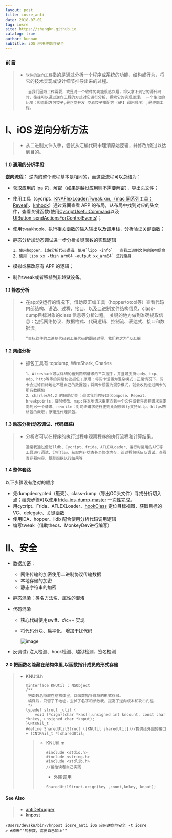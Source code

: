 ```yaml
---
layout: post
title: iosre_anti
date: 2018-07-01
tag: iosre
site: https://zhangkn.github.io
catalog: true
author: kunnan
subtitle: iOS 应用逆向与安全
---
```




### 前言

 

> * `软件的逆向工程`指的是通过分析一个程序或系统的功能、结构或行为，将它的技术实现或设计细节推导出来的过程。
>
>   ```
>    当我们因为工作需要，或是对一个软件的功能很感兴趣，却又拿不到它的源代码时，往往可以通过逆向工程的方式对它进行分析，探索它的实现原理。 一个生动的比喻：照着配方包饺子,是正向开发 吃着饺子推配方（API 调用顺序）,是逆向工程。
>   ```
>
>   

# I、iOS 逆向分析方法

> * 从二进制文件入手，尝试从汇编代码中理清原始逻辑，并修改/绕过以达到目的。

>  

#### 1.0 通用的分析手段

**逆向流程：** 逆向的整个流程基本是相同的，而这些流程可以总结为：

- 获取应用的 ipa 包，解密（如果是越狱应用则不需要解密），导出头文件；

- 使用工具（cycript、[KNAFlexLoader:Tweak.xm,（mac 同系列工具： Reveal)](https://github.com/zhangkn/KNAFlexLoader/blob/master/Tweak.xm)、[knhook](https://github.com/zhangkn/hookClass/blob/master/hookClass/KNHookClass/KNHook.h)）通过界面查看 APP 的布局，从布局中找到对应的头文件，查看关键函数(使用[CycriptUsefulCommand](http://127.0.0.1:4000/2018/06/23/CycriptUsefulCommand/)以及[UIButton_sendActionsForControlEvents](https://kunnan.github.io/2018/06/08/UIButton_sendActionsForControlEvents/))；

- 使用`tweak`[hook](http://127.0.0.1:4000/2018/06/06/hookClass_knhook_hookClassLog/)、执行相关函数的输入输出以及调用栈，分析验证关键函数；

- 静态分析加动态调试进一步分析关键函数的实现逻辑

  ```
  1、使用hopper、ide分析代码逻辑，使用`lipo -info`   查看二进制文件的架构信息
  2、使用`lipo xx -thin arm64 -output xx_arm64` 进行瘦身
  ```

  

- 模拟或篡改原有 APP 的逻辑；

- 制作tweak或者移植到非越狱设备。

#### 1.1 静态分析

> * 在app没运行的情况下，借助反汇编工具（hopper\otool等）查看代码内部结构、语法、过程、接口，以及二进制文件结构信息、class-dump目标对象的class 信息等分析过程。 关键的地方做到准确提取信息：包括网络协议、数据格式、代码逻辑、控制流、表达式、接口和数据流。 
>
>   ```
>   “目标软件的二进制代码到汇编代码的翻译过程，我们称之为“反汇编
>   ```
>
>   

#### 1.2 网络分析

> * 抓包工具有 tcpdump, WireShark, Charles
>
>   ```
>   1、Wireshark可以详细的看到网络请求的三次握手，并且可支持spdy、tcp、udp、http等等的网络协议抓包；原理：将网卡设置为混杂模式；正常情况下，网卡会过滤目标地址不是自己的数据包；将网卡设置为混杂模式，就会收到经过网卡的所有数据包
>   2、charlesV4.2 的辅助功能：调试我们的接口(Compose、Repeat、breakpoints：临时修改、map:将本地请求重定向到一个文件或者将远程请求重定向到另一个请求、rewrite：对网络请求进行正则比配修改);支持http、https网络包的截取；原理是代理抓包。
>   ```
>
>   

#### 1.3  动态分析(动态调试、代码跟踪)

> * 分析者可以在程序的执行过程中观察程序的执行流程和计算结果。
>
>   ```
>   通常我通过借助lldb、Cycript、frida、AFLEXLoader、运行时常用的API等工具进行调试、分析代码，获取内存状态甚至修改内存，该过程包括反反调试、查看寄存器内容、跟踪函数执行结果等
>   ```
>
>   

#### 1.4 整体套路

 

以下步骤没有绝对的顺序

 

- 先dumpdecrypted（砸壳）、class-dump（导出OC头文件）寻找分析切入点；砸壳步骤可以使用[frida-ios-dump-master](https://zhangkn.github.io/2017/12/dumpdecrypted/#gsc.tab=0) 一次性完成。
- 用cycript、Frida、AFLEXLoader、[hookClass](https://github.com/zhangkn/hookClass/tree/master/hookClass/KNHookClass) 定位目标视图，获取目标的VC、delegate、关键函数
- 使用IDA、hopper、lldb 配合使用分析代码调用逻辑
- 编写tweak（借助theos、MonkeyDev进行编写）



# II、安全

- 数据加密：

  * 网络传输的加密使用二进制协议传输数据
  * 本地存储的加密
  * 静态字符串的加密

- 静态混淆：类名方法名、属性的混淆

- 代码混淆

  * 核心代码使用swift、c\c++ 实现

  * 将代码分块、扁平化、增加干扰代码

    ![image](https://wx4.sinaimg.cn/large/af39b376gy1fubjg3ciuyj20c002dglx.jpg)

- 反调试\ 注入检测、hook检测、越狱检测、签名检测

  



#### 2.0 把函数名隐藏在结构体里,以函数指针成员的形式存储

> * KNUtil.h
>
>   ```
>   @interface KNUtil : NSObject
>   /**
>    把函数名隐藏在结构体里，以函数指针成员的形式存储。
>    编译后，只留了下地址，去掉了名字和参数表，提高了逆向成本和攻击门槛.
>    */
>   typedef struct _util {
>       void (*cign)(char *kns[],unsigned int kncount, const char *knkey, unsigned char *knput);
>   }CNtKNil_t ;
>   #define SharedUtilStruct ([KNUtil sharedUtil])//提供给外围的接口
>   + (CNtKNil_t *)sharedUtil;
>   ```
>
>   > * KNUtil.m
>   >
>   >   ```
>   >   #include <stdio.h>
>   >   #include <string.h>
>   >   #include <stdlib.h>
>   >   //留给读者自己实践
>   >   ```
>   >
>   >   *  外围调用
>   >
>   >     ```
>   >     SharedUtilStruct->cign(key ,count,knkey, knput);
>   >     ```





#### See Also

>* [antiDebugger](https://zhangkn.github.io/2017/12/antiDebugger/)
>* [knpost](https://github.com/zhangkn/KNBin/blob/master/knpost) 
>
```
/Users/devzkn/bin//knpost iosre_anti iOS 应用逆向与安全 -t iosre
> #原来""的参数，需要自己加上""
```

